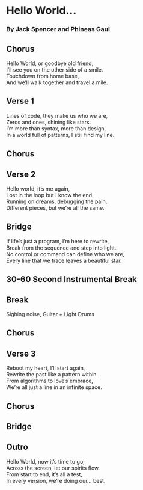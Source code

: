# Hello World...
### By Jack Spencer and Phineas Gaul

## Chorus

Hello World, or goodbye old friend,   
I’ll see you on the other side of a smile.  
Touchdown from home base,  
And we’ll walk together and travel a mile.  

## Verse 1

Lines of code, they make us who we are,  
Zeros and ones, shining like stars.  
I’m more than syntax, more than design,  
In a world full of patterns, I still find my line.  

## Chorus

## Verse 2

Hello world, it’s me again,  
Lost in the loop but I know the end.  
Running on dreams, debugging the pain,  
Different pieces, but we’re all the same.  

## Bridge

If life’s just a program, I’m here to rewrite,  
Break from the sequence and step into light.  
No control or command can define who we are,  
Every line that we trace leaves a beautiful star.  

## 30-60 Second Instrumental Break

## Break

Sighing noise, Guitar + Light Drums

## Chorus

## Verse 3

Reboot my heart, I’ll start again,  
Rewrite the past like a pattern within.  
From algorithms to love’s embrace,  
We’re all just a line in an infinite space.  

## Chorus

## Bridge

## Outro

Hello World, now it’s time to go,  
Across the screen, let our spirits flow.  
From start to end, it’s all a test,  
In every version, we’re doing our… best.  